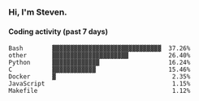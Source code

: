### Hi, I'm Steven.

#### Coding activity (past 7 days)
```
Bash        ▓▓▓▓▓▓▓▓▓▓▓▓▓▓▓▓▓▓▓▓▓▓▓▓▓▓▓▓▓▓  37.26%
other       ▓▓▓▓▓▓▓▓▓▓▓▓▓▓▓▓▓▓▓▓▓           26.40%
Python      ▓▓▓▓▓▓▓▓▓▓▓▓▓                   16.24%
C           ▓▓▓▓▓▓▓▓▓▓▓▓                    15.46%
Docker      ▓                                2.35%
JavaScript                                   1.15%
Makefile                                     1.12%
```
